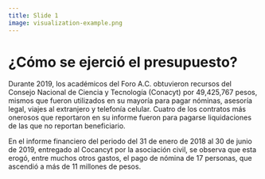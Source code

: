 ```yaml
---
title: Slide 1
image: visualization-example.png
---
```


# ¿Cómo se ejerció el presupuesto?

Durante 2019, los académicos del Foro A.C. obtuvieron recursos del Consejo Nacional de Ciencia y Tecnología (Conacyt) por 49,425,767 pesos, mismos que fueron utilizados en su mayoría para pagar nóminas, asesoría legal, viajes al extranjero y telefonía celular. Cuatro de los contratos más onerosos que reportaron en su informe fueron para pagarse liquidaciones de las que no reportan beneficiario. 

En el informe financiero del periodo del 31 de enero de 2018 al 30 de junio de 2019, entregado al Cocancyt por la asociación civil, se observa que esta erogó, entre muchos otros gastos, el pago de nómina de 17 personas, que ascendió a más de 11 millones de pesos.
